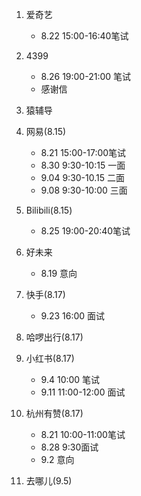 1. 爱奇艺
    - 8.22 15:00-16:40笔试

2. 4399
    - 8.26 19:00-21:00 笔试
    - 感谢信

3. 猿辅导

4. 网易(8.15)
    - 8.21 15:00-17:00笔试
    - 8.30 9:30-10:15 一面
    - 9.04 9:30-10.15 二面
    - 9.08 9:30-10:00 三面

5. Bilibili(8.15)
    - 8.25 19:00-20:40笔试

6. 好未来
    - 8.19 意向

7. 快手(8.17)
    - 9.23 16:00 面试

8. 哈啰出行(8.17)

9. 小红书(8.17)
    - 9.4 10:00 笔试
    - 9.11 11:00-12:00 面试

10. 杭州有赞(8.17)
    - 8.21 10:00-11:00笔试
    - 8.28 9:30面试
    - 9.2 意向

11. 去哪儿(9.5)